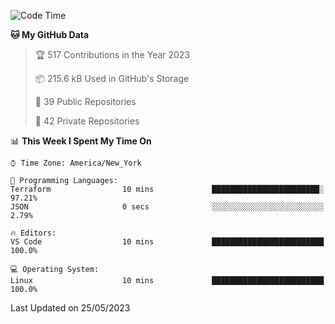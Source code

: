 <!--START_SECTION:waka-->
![Code Time](http://img.shields.io/badge/Code%20Time-201%20hrs%203%20mins-blue)

**🐱 My GitHub Data** 

> 🏆 517 Contributions in the Year 2023
 > 
> 📦 215.6 kB Used in GitHub's Storage 
 > 
> 📜 39 Public Repositories 
 > 
> 🔑 42 Private Repositories  
 > 
📊 **This Week I Spent My Time On** 

```text
⌚︎ Time Zone: America/New_York

💬 Programming Languages: 
Terraform                10 mins             ████████████████████████░   97.21% 
JSON                     0 secs              ░░░░░░░░░░░░░░░░░░░░░░░░░   2.79%

🔥 Editors: 
VS Code                  10 mins             █████████████████████████   100.0%

💻 Operating System: 
Linux                    10 mins             █████████████████████████   100.0%

```


 Last Updated on 25/05/2023
<!--END_SECTION:waka-->
